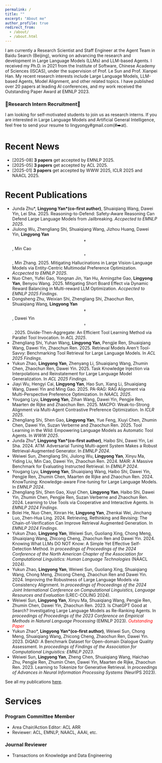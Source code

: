 ```yaml
---
permalink: /
title: ""
excerpt: "About me"
author_profile: true
redirect_from: 
  - /about/
  - /about.html
---
```

I am currently a Research Scientist and Staff Engineer at the Agent Team in Baidu Search (Beijing), working on advancing the research and development in Large Language Models (LLMs) and LLM-based Agents.
I received my Ph.D. in 2021 from the Institute of Software, Chinese Academy of Sciences (ISCAS), under the supervision of Prof. Le Sun and Prof. Xianpei Han.
My recent research interests include Large Language Models, LLM-based Agents, Model Alignment, and other related topics.
I have published over 20 papers at leading AI conferences, and my work received the Outstanding Paper Award at EMNLP 2023.

### 🔔Research Intern Recruitment🔔

I am looking for self-motivated students to join us as research interns.
If you are interested in Large Language Models and Artificial General Intelligence, feel free to send your resume to lingyongy#gmail.com(#➡️at).

Recent News
===
* [2025-08] **3 papers** get accepted by EMNLP 2025.
* [2025-05] **3 papers** get accepted by ACL 2025.
* [2025-01] **3 papers** get accepted by WWW 2025, ICLR 2025 and NAACL 2025.

Recent Publications
===
- Junda Zhu\*, **Lingyong Yan\*(co-first author)**, Shuaiqiang Wang, Dawei Yin, Lei Sha. 2025. Reasoning-to-Defend: Safety-Aware Reasoning Can Defend Large Language Models from Jailbreaking. *Accpected to EMNLP 2025*.
- Jiulong Wu, Zhengliang Shi, Shuaiqiang Wang, Jizhou Huang, Dawei Yin, **Lingyong Yan$$^\dagger$$**, Min Cao$$^\dagger$$, Min Zhang. 2025. Mitigating Hallucinations in Large Vision-Language Models via Entity-Centric Multimodal Preference Optimization. *Accpected to EMNLP 2025*.
- Nuo Chen, Yufei Gao, Yongnan Jin, Yan Hu, Anningzhe Gao, **Lingyong Yan**, Benyou Wang. 2025. Mitigating Short Board Effect via Dynamic Reward Balancing in Multi-reward LLM Optimization. *Accpected to EMNLP 2025 Findings*.
- Dongsheng Zhu, Weixian Shi, Zhengliang Shi, Zhaochun Ren, Shuaiqiang Wang, **Lingyong Yan$$^\dagger$$**, Dawei Yin$$^\dagger$$. 2025. Divide-Then-Aggregate: An Efficient Tool Learning Method via Parallel Tool Invocation. In *ACL 2025*.
- Zhengliang Shi, Yuhan Wang, **Lingyong Yan**, Pengjie Ren, Shuaiqiang Wang, Dawei Yin, Zhaochun Ren. 2025. Retrieval Models Aren't Tool-Savvy: Benchmarking Tool Retrieval for Large Language Models. In *ACL 2025 Findings*.
- Yukun Zhao, **Lingyong Yan**, Zhenyang Li, Shuaiqiang Wang, Zhumin Chen, Zhaochun Ren, Dawei Yin. 2025. Task Knowledge Injection via Interpolations and Reinstatement for Large Language Model Generalization. In *ACL 2025 Findings*.
- Jiayi Wu, Hengyi Cai, **Lingyong Yan**, Hao Sun, Xiang Li, Shuaiqiang Wang, Dawei Yin and Ming Gao. 2025. PA-RAG: RAG Alignment via Multi-Perspective Preference Optimization. In *NAACL 2025*.
- Yougang Lyu, **Lingyong Yan**, Zihan Wang, Dawei Yin, Pengjie Ren, Maarten de Rijke and Zhaochun Ren. 2025. MACPO: Weak-to-Strong Alignment via Multi-Agent Contrastive Preference Optimization. In *ICLR 2025*.
- Zhengliang Shi, Shen Gao, **Lingyong Yan**, Yue Feng, Xiuyi Chen, Zhumin Chen, Dawei Yin, Suzan Verberne and Zhaochun Ren. 2025. Tool Learning in the Wild: Empowering Language Models as Automatic Tool Agents. In *WWW 2025*.
- Junda Zhu\*, **Lingyong Yan\*(co-first author)**, Haibo Shi, Dawei Yin, Lei Sha. 2024. ATM: Adversarial Tuning Multi-agent System Makes a Robust Retrieval-Augmented Generator. In *EMNLP 2024*.
- Weiwei Sun, Zhengliang Shi, Jiulong Wu, **Lingyong Yan**, Xinyu Ma, Yiding Liu, Min Cao, Dawei Yin, Zhaochun Ren. 2024. MAIR: A Massive Benchmark for Evaluating Instructed Retrieval. In *EMNLP 2024*.
- Yougang Lyu, **Lingyong Yan**, Shuaiqiang Wang, Haibo Shi, Dawei Yin, Pengjie Ren, Zhumin Chen, Maarten de Rijke and Zhaochun Ren. 2024. KnowTuning: Knowledge-aware Fine-tuning for Large Language Models. In *EMNLP 2024*.
- Zhengliang Shi, Shen Gao, Xiuyi Chen, **Lingyong Yan**, Haibo Shi, Dawei Yin, Zhumin Chen, Pengjie Ren, Suzan Verberne and Zhaochun Ren. 2024. Learning to Use Tools via Cooperative and Interactive Agents. In *EMNLP 2024 Findings*.
- Bolei He, Nuo Chen, Xinran He, **Lingyong Yan**, Zhenkai Wei, Jinchang Luo, Zhen-Hua Ling. 2024. Retrieving, Rethinking and Revising: The Chain-of-Verification Can Improve Retrieval Augmented Generation. In *EMNLP 2024 Findings*.
- Yukun Zhao, **Lingyong Yan**, Weiwei Sun, Guoliang Xing, Chong Meng, Shuaiqiang Wang, Zhicong Cheng, Zhaochun Ren and Dawei Yin. 2024. Knowing What LLMs DO NOT Know: A Simple Yet Effective Self-Detection Method. In *proceedings of Proceedings of the 2024 Conference of the North American Chapter of the Association for Computational Linguistics: Human Language Technologies* (NAACL 2024).
- Yukun Zhao, **Lingyong Yan**, Weiwei Sun, Guoliang Xing, Shuaiqiang Wang, Chong Meng, Zhicong Cheng, Zhaochun Ren and Dawei Yin. 2024. Improving the Robustness of Large Language Models via Consistency Alignment. In *proceedings of Proceedings of the 2024 Joint International Conference on Computational Linguistics, Language Resources and Evaluation* (LREC-COLING 2024).
- Weiwei Sun, **Lingyong Yan**, Xinyu Ma, Shuaiqiang Wang, Pengjie Ren, Zhumin Chen, Dawei Yin, Zhaochun Ren. 2023. Is ChatGPT Good at Search? Investigating Large Language Models as Re-Ranking Agents. In *proceedings of Proceedings of the 2023 Conference on Empirical Methods in Natural Language Processing* (EMNLP 2023). <span style="color:red;">*Outstanding Paper* </span>
- Yukun Zhao\*, **Lingyong Yan\*(co-first author)**, Weiwei Sun, Chong Meng, Shuaiqiang Wang, Zhicong Cheng, Zhaochun Ren, Dawei Yin. 2023. DiQAD: A Benchmark Dataset for Open-domain Dialogue Quality Assessment. In *proceedings of Findings of the Association for Computational Linguistics: EMNLP 2023*.
- Weiwei Sun, **Lingyong Yan**, Zheng Chen, Shuaiqiang Wang, Haichao Zhu, Pengjie Ren, Zhumin Chen, Dawei Yin, Maarten de Rijke, Zhaochun Ren. 2023. Learning to Tokenize for Generative Retrieval. In *proceedings of Advances in Neural Information Processing Systems* (NeurIPS 2023).

See all my publications [here](/publications).

Services
===
### Program Committee Member
- Area Chair/Action Editor: ACL ARR
- Reviewer: ACL, EMNLP, NAACL, AAAI, etc.

### Journal Reviewer
- Transactions on Knowledge and Data Engineering
